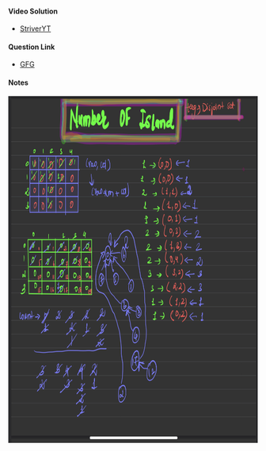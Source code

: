 #### Video Solution
- [StriverYT](https://www.youtube.com/watch?v=Rn6B-Q4SNyA&list=PLgUwDviBIf0oE3gA41TKO2H5bHpPd7fzn&index=51&ab_channel=takeUforward)

#### Question Link
- [GFG](https://practice.geeksforgeeks.org/problems/number-of-islands/)

#### Notes
<img src="Number of island II.png" alt="" width="700" height="700">
